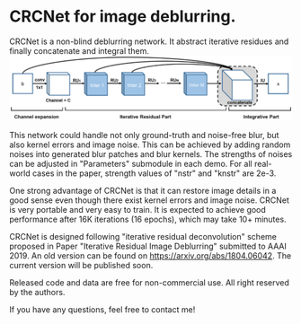 # CRCNet for image deblurring.

CRCNet is a non-blind deblurring network. It abstract iterative residues and finally concatenate and integral them. 
![Network Structure](./network.png)

This network could handle not only ground-truth and noise-free blur, but also kernel errors and image noise. This can be achieved by adding random noises into generated blur patches and blur kernels. The strengths of noises can be adjusted in "Parameters" submodule in each demo. For all real-world cases in the paper, strength values of "nstr" and "knstr" are 2e-3.

One strong advantage of CRCNet is that it can restore image details in a good sense even though there exist kernel errors and image noise. CRCNet is very portable and very easy to train. It is expected to achieve good performance after 16K iterations (16 epochs), which may take 10+ minutes.

CRCNet is designed following "iterative residual deconvolution" scheme proposed in Paper "Iterative Residual Image Deblurring" submitted to AAAI 2019. An old version can be found on https://arxiv.org/abs/1804.06042. The current version will be published soon.

Released code and data are free for non-commercial use. All right reserved by the authors.

If you have any questions, feel free to contact me!

